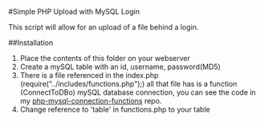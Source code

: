 #Simple PHP Upload with MySQL Login

This script will allow for an upload of a file behind a login. 

##Installation

1. Place the contents of this folder on your webserver
2. Create a mySQL table with an id, username, password(MD5)
3. There is a file referenced in the index.php (require("../includes/functions.php");) all that file has is a function (ConnectToDBo) mySQL database connection, you can see the code in my [php-mysql-connection-functions](https://github.com/rbjdbkilla/php-mysql-connect-functions) repo.
4. Change reference to 'table' in functions.php to your table 

